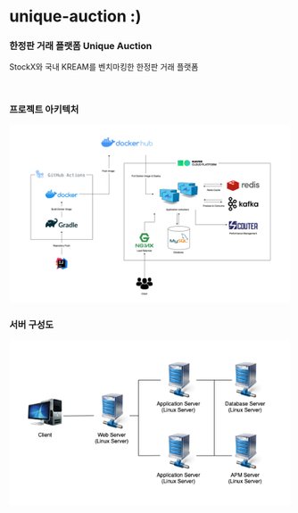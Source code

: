 # unique-auction       :)

### 한정판 거래 플랫폼 Unique Auction

StockX와 국내 KREAM를 벤치마킹한 한정판 거래 플랫폼

<br/>

### 프로젝트 아키텍처

<img src="src/docs/images/Architecture.png" width="700px"/>

<br/>

### 서버 구성도

<img src="src/docs/images/Server.png" width="700px"/>